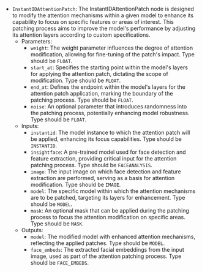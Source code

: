 - `InstantIDAttentionPatch`: The InstantIDAttentionPatch node is designed to modify the attention mechanisms within a given model to enhance its capability to focus on specific features or areas of interest. This patching process aims to improve the model's performance by adjusting its attention layers according to custom specifications.
    - Parameters:
        - `weight`: The weight parameter influences the degree of attention modification, allowing for fine-tuning of the patch's impact. Type should be `FLOAT`.
        - `start_at`: Specifies the starting point within the model's layers for applying the attention patch, dictating the scope of modification. Type should be `FLOAT`.
        - `end_at`: Defines the endpoint within the model's layers for the attention patch application, marking the boundary of the patching process. Type should be `FLOAT`.
        - `noise`: An optional parameter that introduces randomness into the patching process, potentially enhancing model robustness. Type should be `FLOAT`.
    - Inputs:
        - `instantid`: The model instance to which the attention patch will be applied, enhancing its focus capabilities. Type should be `INSTANTID`.
        - `insightface`: A pre-trained model used for face detection and feature extraction, providing critical input for the attention patching process. Type should be `FACEANALYSIS`.
        - `image`: The input image on which face detection and feature extraction are performed, serving as a basis for attention modification. Type should be `IMAGE`.
        - `model`: The specific model within which the attention mechanisms are to be patched, targeting its layers for enhancement. Type should be `MODEL`.
        - `mask`: An optional mask that can be applied during the patching process to focus the attention modification on specific areas. Type should be `MASK`.
    - Outputs:
        - `model`: The modified model with enhanced attention mechanisms, reflecting the applied patches. Type should be `MODEL`.
        - `face_embeds`: The extracted facial embeddings from the input image, used as part of the attention patching process. Type should be `FACE_EMBEDS`.
